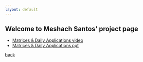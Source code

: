 ```yaml
---
layout: default
---
```


## Welcome to Meshach Santos' project page

*   [Matrices & Daily Applications video](https://youtu.be/g1cRPi8O1R8)
*   [Matrices & Daily Applications ppt](./ms.pptx)

[back](./)
